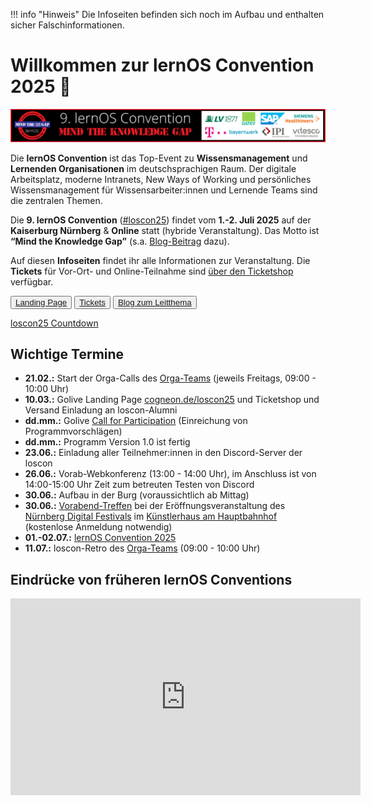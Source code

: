 !!! info "Hinweis"
    Die Infoseiten befinden sich noch im Aufbau und enthalten sicher Falschinformationen.
    
# Willkommen zur lernOS Convention 2025 💛

![](img/loscon25-banner.png)

Die **lernOS Convention** ist das Top-Event zu **Wissensmanagement** und **Lernenden Organisationen** im deutschsprachigen Raum. Der digitale Arbeitsplatz, moderne Intranets, New Ways of Working und persönliches Wissensmanagement für Wissensarbeiter:innen und Lernende Teams sind die zentralen Themen.

Die **9. lernOS Convention** ([#loscon25](https://cogneon.github.io/mastowall/?hashtags=loscon25,lernos&server=https://colearn.social)) findet vom **1.-2. Juli 2025** auf der **Kaiserburg Nürnberg** & **Online** statt (hybride Veranstaltung). Das Motto ist **“Mind the Knowledge Gap”** (s.a. [Blog-Beitrag](https://cogneon.de/2025/03/02/mind-the-knowledge-gap-das-motto-der-lernos-convention-2025/) dazu).

Auf diesen **Infoseiten** findet ihr alle Informationen zur Veranstaltung. Die **Tickets** für Vor-Ort- und Online-Teilnahme sind [über den Ticketshop](https://pretix.eu/cogneon/loscon25/) verfügbar.

<button type="button"><a href="https://cogneon.de/event/lernos-convention-2025/" target="_blank">Landing Page</a></button> <button type="button"><a href="https://pretix.eu/cogneon/loscon25/" target="_blank">Tickets</a></button> <button type="button"><a href="https://cogneon.de/2025/03/02/mind-the-knowledge-gap-das-motto-der-lernos-convention-2025/" target="_blank">Blog zum Leitthema</a></button>

<script src="https://cdn.logwork.com/widget/countdown.js"></script>
<a href="https://logwork.com/countdown-timer" class="countdown-timer" data-timezone="Europe/Berlin" data-language="de" data-date="2025-07-01 13:00">loscon25 Countdown</a>


## Wichtige Termine

- **21.02.:** Start der Orga-Calls des [Orga-Teams](orga-team.md) (jeweils Freitags, 09:00 - 10:00 Uhr)
- **10.03.:** Golive Landing Page [cogneon.de/loscon25](https://cogneon.de/loscon25) und Ticketshop und Versand Einladung an loscon-Alumni
- **dd.mm.:** Golive [Call for Participation](https://pretalx.com/loscon24/cfp) (Einreichung von Programmvorschlägen)
- **dd.mm.:** Programm Version 1.0 ist fertig
- **23.06.:** Einladung aller Teilnehmer:innen in den Discord-Server der loscon
- **26.06.:** Vorab-Webkonferenz (13:00 - 14:00 Uhr), im Anschluss ist von 14:00-15:00 Uhr Zeit zum betreuten Testen von Discord
- **30.06.:** Aufbau in der Burg (voraussichtlich ab Mittag)
- **30.06.:** [Vorabend-Treffen](eve.md) bei der Eröffnungsveranstaltung des [Nürnberg Digital Festivals](https://nuernberg.digital) im [Künstlerhaus am Hauptbahnhof](https://www.kunstkulturquartier.de/kuenstlerhaus) (kostenlose Anmeldung notwendig)
- **01.-02.07.:** [lernOS Convention 2025](https://cogneon.de/loscon25)
- **11.07.:** loscon-Retro des [Orga-Teams](orga-team.md) (09:00 - 10:00 Uhr)

## Eindrücke von früheren lernOS Conventions

<iframe width="560" height="315" src="https://www.youtube-nocookie.com/embed/W0UaN3bcmXc?si=ObdDokULBMWcYWjI" title="YouTube video player" frameborder="0" allow="accelerometer; autoplay; clipboard-write; encrypted-media; gyroscope; picture-in-picture; web-share" referrerpolicy="strict-origin-when-cross-origin" allowfullscreen></iframe>
